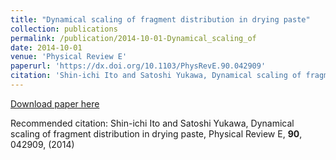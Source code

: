 ```yaml
---
title: "Dynamical scaling of fragment distribution in drying paste"
collection: publications
permalink: /publication/2014-10-01-Dynamical_scaling_of
date: 2014-10-01
venue: 'Physical Review E'
paperurl: 'https://dx.doi.org/10.1103/PhysRevE.90.042909'
citation: 'Shin-ichi Ito and Satoshi Yukawa, Dynamical scaling of fragment distribution in drying paste, Physical Review E, <b>90</b>, 042909, (2014)'
---
```


<a href='https://dx.doi.org/10.1103/PhysRevE.90.042909'>Download paper here</a>

Recommended citation: Shin-ichi Ito and Satoshi Yukawa, Dynamical scaling of fragment distribution in drying paste, Physical Review E, <b>90</b>, 042909, (2014)